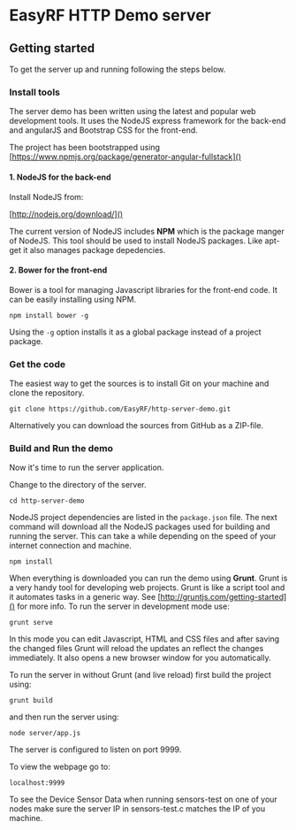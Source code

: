 # EasyRF HTTP Demo server

## Getting started

To get the server up and running following the steps below.

### Install tools

The server demo has been written using the latest and popular web development tools.
It uses the NodeJS express framework for the back-end and angularJS and Bootstrap CSS for the front-end.

The project has been bootstrapped using [https://www.npmjs.org/package/generator-angular-fullstack]()

#### 1. NodeJS for the back-end

Install NodeJS from:

[http://nodejs.org/download/]()

The current version of NodeJS includes __NPM__ which is the package manger of NodeJS.
This tool should be used to install NodeJS packages. Like apt-get it also manages package depedencies.

#### 2. Bower for the front-end

Bower is a tool for managing Javascript libraries for the front-end code.
It can be easily installing using NPM.

`npm install bower -g`

Using the `-g` option installs it as a global package instead of a project package.

### Get the code

The easiest way to get the sources is to install Git on your machine and clone the repository.

`git clone https://github.com/EasyRF/http-server-demo.git`

Alternatively you can download the sources from GitHub as a ZIP-file.

### Build and Run the demo

Now it's time to run the server application.

Change to the directory of the server.

`cd http-server-demo`

NodeJS project dependencies are listed in the `package.json` file.
The next command will download all the NodeJS packages used for building and running the server.
This can take a while depending on the speed of your internet connection and machine.

`npm install`

When everything is downloaded you can run the demo using __Grunt__. Grunt is a very handy tool for developing web projects.
Grunt is like a script tool and it automates tasks in a generic way. See [http://gruntjs.com/getting-started]() for more info.
To run the server in development mode use:

`grunt serve`

In this mode you can edit Javascript, HTML and CSS files and after saving the changed files Grunt will reload the updates an reflect the changes immediately. It also opens a new browser window for you automatically.

To run the server in without Grunt (and live reload) first build the project using:

`grunt build`

and then run the server using:

`node server/app.js`

The server is configured to listen on port 9999.

To view the webpage go to:

`localhost:9999`

To see the Device Sensor Data when running sensors-test on one of your nodes make sure the server IP in sensors-test.c 
matches the IP of you machine.


